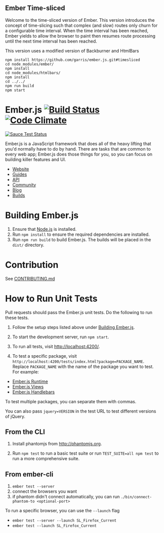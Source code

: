 Ember Time-sliced
--------
Welcome to the time-sliced version of Ember.  This version introduces the concept of time-slicing such that complex (and slow) routes only churn for a configurable time interval.   When the time interval has been reached, Ember yields to allow the browser to paint then resumes route processing until the next time interval has been reached. 

This version uses a modified version of Backburner and HtmlBars 

```
npm install https://github.com/garris/ember.js.git#timesliced
cd node_modules/ember/
npm install
cd node_modules/htmlbars/
npm install
cd ../../
npm run build
npm start

```














# Ember.js [![Build Status](https://secure.travis-ci.org/emberjs/ember.js.svg?branch=master)](http://travis-ci.org/emberjs/ember.js) [![Code Climate](https://codeclimate.com/github/emberjs/ember.js.svg)](https://codeclimate.com/github/emberjs/ember.js)
[![Sauce Test Status](https://saucelabs.com/browser-matrix/ember-ci.svg)](https://saucelabs.com/u/ember-ci)


Ember.js is a JavaScript framework that does all of the heavy lifting
that you'd normally have to do by hand. There are tasks that are common
to every web app; Ember.js does those things for you, so you can focus
on building killer features and UI.

- [Website](http://emberjs.com)
- [Guides](http://emberjs.com/guides)
- [API](http://emberjs.com/api)
- [Community](http://emberjs.com/community)
- [Blog](http://emberjs.com/blog)
- [Builds](http://emberjs.com/builds)

# Building Ember.js

1. Ensure that [Node.js](http://nodejs.org/) is installed.
2. Run `npm install` to ensure the required dependencies are installed.
3. Run `npm run build` to build Ember.js. The builds will be placed in the `dist/` directory.

# Contribution

See [CONTRIBUTING.md](https://github.com/emberjs/ember.js/blob/master/CONTRIBUTING.md)

# How to Run Unit Tests

Pull requests should pass the Ember.js unit tests. Do the following to run these tests.

1. Follow the setup steps listed above under [Building Ember.js](#building-emberjs).

2. To start the development server, run `npm start`.

3. To run all tests, visit <http://localhost:4200/>.

4. To test a specific package, visit `http://localhost:4200/tests/index.html?package=PACKAGE_NAME`. Replace
`PACKAGE_NAME` with the name of the package you want to test. For
example:

  * [Ember.js Runtime](http://localhost:4200/tests/index.html?package=ember-runtime)
  * [Ember.js Views](http://localhost:4200/tests/index.html?package=ember-views)
  * [Ember.js Handlebars](http://localhost:4200/tests/index.html?package=ember-handlebars)

To test multiple packages, you can separate them with commas.

You can also pass `jquery=VERSION` in the test URL to test different
versions of jQuery.

## From the CLI

1. Install phantomjs from http://phantomjs.org.

2. Run `npm test` to run a basic test suite or run `TEST_SUITE=all npm test` to
   run a more comprehensive suite.

## From ember-cli

1. `ember test --server`
2. connect the browsers you want
3. if phantom didn't connect automatically, you can run `./bin/connect-phantom-to <optional-port>`

To run a specific browser, you can use the `--launch` flag

* `ember test --server --launch SL_Firefox_Current`
* `ember test --launch SL_Firefox_Current`
